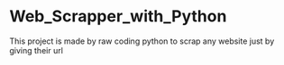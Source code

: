 # Web_Scrapper_with_Python
This project is made by raw coding python to scrap any website just by giving their url 
